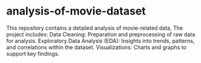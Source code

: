 # analysis-of-movie-dataset
This repository contains a detailed analysis of movie-related data, The project includes:  Data Cleaning: Preparation and preprocessing of raw data for analysis. Exploratory Data Analysis (EDA): Insights into trends, patterns, and correlations within the dataset. Visualizations: Charts and graphs to support key findings.
